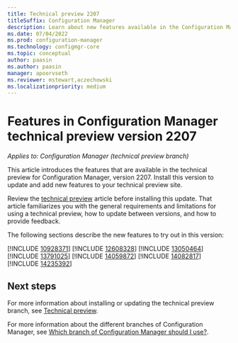 ```yaml
---
title: Technical preview 2207
titleSuffix: Configuration Manager
description: Learn about new features available in the Configuration Manager technical preview branch version 2207.
ms.date: 07/04/2022
ms.prod: configuration-manager
ms.technology: configmgr-core
ms.topic: conceptual
author: paasin
ms.author: paasin
manager: apoorvseth
ms.reviewer: mstewart,aczechowski
ms.localizationpriority: medium
---
```


# Features in Configuration Manager technical preview version 2207

*Applies to: Configuration Manager (technical preview branch)*

This article introduces the features that are available in the technical preview for Configuration Manager, version 2207. Install this version to update and add new features to your technical preview site.<!-- baseline only statement:  When you install a new technical preview site, this release is also available as a baseline version.-->

Review the [technical preview](../technical-preview.md) article before installing this update. That article familiarizes you with the general requirements and limitations for using a technical preview, how to update between versions, and how to provide feedback.

The following sections describe the new features to try out in this version:

<!-- [!INCLUDE [Example feature name](includes/2207/1234567.md)] -->

[!INCLUDE [10928371](includes/2207/10928371.md)]
[!INCLUDE [12608328](includes/2207/12608328.md)]
[!INCLUDE [13050464](includes/2207/13050464.md)]
[!INCLUDE [13791025](includes/2207/13791025.md)]
[!INCLUDE [14059872](includes/2207/14059872.md)]
[!INCLUDE [14082817](includes/2207/14082817.md)]
[!INCLUDE [14235392](includes/2207/14235392.md)]


<!-- ## General known issues  -->

<!--  [!INCLUDE [11018755](includes/2112/known-issue-11018755.md)] -->
## Next steps

For more information about installing or updating the technical preview branch, see [Technical preview](../technical-preview.md).

For more information about the different branches of Configuration Manager, see [Which branch of Configuration Manager should I use?](../../understand/which-branch-should-i-use.md).
